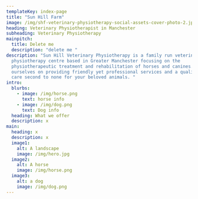 ```yaml
---
templateKey: index-page
title: "Sun Hill Farm"
image: /img/shf-veterinary-physiotherapy-social-assets-cover-photo-2.jpg
heading: Veterinary Physiotherapist in Manchester
subheading: Veterinary Physiotherapy
mainpitch:
  title: Delete me
  description: "delete me "
description: "Sun Hill Veterinary Physiotherapy is a family run veterinary
  physiotherapy centre based in Greater Manchester focusing on the
  physiotherapeutic treatment and rehabilitation of horses and canines. We pride
  ourselves on providing friendly yet professional services and a quality of
  care second to none for your beloved animals. "
intro:
  blurbs:
    - image: /img/horse.png
      text: horse info
    - image: /img/dog.png
      text: Dog info
  heading: What we offer
  description: x
main:
  heading: x
  description: x
  image1:
    alt: A landscape
    image: /img/hero.jpg
  image2:
    alt: A horse
    image: /img/horse.png
  image3:
    alt: a dog
    image: /img/dog.png
---
```

